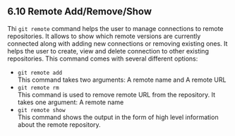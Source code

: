 ## 6.10 Remote Add/Remove/Show
Thi `git remote` command helps the user to manage connections
to remote repositories. It allows to show which remote versions are currently
connected along with adding new connections or removing existing ones.
It helps the user to create, view and delete connection to other existing 
repositories.
This command comes with several different options:
* `git remote add`\
This command takes two arguments: A remote name and A remote URL
* `git remote rm`\
This command is used to remove remote URL from the repository.
It takes one argument: A remote name
* `git remote show`\
This command shows the output in the form of high level information
about the remote repository.
